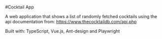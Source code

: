 #Cocktail App

A web application that shows a list of randomly fetched cocktails using the api documentation from: https://www.thecocktaildb.com/api.php

Built with: TypeScript, Vue.js, Ant-design and Playwright

